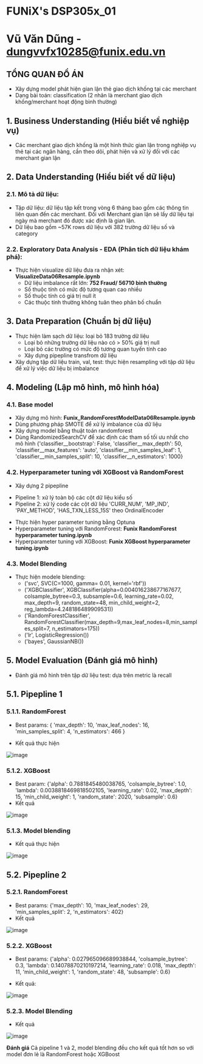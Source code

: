 # FUNiX's DSP305x_01

# Vũ Văn Dũng - dungvvfx10285@funix.edu.vn

## TỔNG QUAN ĐỒ ÁN
- Xây dựng model phát hiện gian lận thẻ giao dịch khống tại các merchant
- Dạng bài toán: classification (2 nhãn là merchant giao dịch khống/merchant hoạt động bình thường)

## 1. Business Understanding (Hiểu biết về nghiệp vụ)
- Các merchant giao dịch khống là một hình thức gian lận trong nghiệp vụ thẻ tại các ngân hàng, cần theo dõi, phát hiện và xử lý đối với các merchant gian lận
## 2. Data Understanding (Hiểu biết về dữ liệu)
### 2.1. Mô tả dữ liệu:
- Tập dữ liệu: dữ liệu tập kết trong vòng 6 tháng bao gồm các thông tin liên quan đến các merchant. Đối với Merchant gian lận sẽ lấy dữ liệu tại ngày mà merchant đó được xác định là gian lận.
- Dữ liệu bao gồm ~57K rows dữ liệu với 382 trường dữ liệu số và category 
### 2.2. Exploratory Data Analysis - EDA (Phân tích dữ liệu khám phá):
- Thực hiện visualize dữ liệu đưa ra nhận xét: **VisualizeData06Resample.ipynb**
  + Dữ liệu imbalance rất lớn: **752 Fraud/ 56710 bình thường**
  + Số thuộc tính có mức độ tương quan cao nhiều
  + Số thuộc tính có giá trị null ít
  + Các thuộc tính thường không tuân theo phân bố chuẩn  
## 3. Data Preparation (Chuẩn bị dữ liệu)
- Thực hiện làm sạch dữ liệu: loại bỏ 183 trường dữ liệu
  + Loại bỏ những trường dữ liệu nào có > 50% giá trị null
  + Loại bỏ các trường có mức độ tương quan tuyến tính cao
  + Xây dựng pipepline transfrom dữ liệu  
- Xây dựng tập dữ liệu train, val, test: thực hiện resampling với tập dữ liệu để xử lý việc dữ liệu bị imbalance
## 4. Modeling (Lập mô hình, mô hình hóa)
### 4.1. Base model
- Xây dựng mô hình: **Funix_RandomForestModelData06Resample.ipynb**
- Dùng phương pháp SMOTE để xử lý imbalance của dữ liệu
- Xây dựng model bằng thuật toán randomforest
- Dùng RandomizedSearchCV để xác định các tham số tối ưu nhất cho mô hình
  {'classifier__bootstrap': False,
 'classifier__max_depth': 50,
 'classifier__max_features': 'auto',
 'classifier__min_samples_leaf': 1,
 'classifier__min_samples_split': 10,
 'classifier__n_estimators': 1000}
### 4.2. Hyperparameter tuning với XGBoost và RandomForest
- Xây dựng 2 pipepline
 + Pipeline 1: xử lý toàn bộ các cột dữ liệu kiểu số
 + Pipeline 2: xử lý code các cột dữ liệu 'CURR_NUM', 'MP_IND', 'PAY_METHOD', 'HAS_TXN_LESS_15S' theo OrdinalEncoder
- Thực hiện hyper parameter tuning bằng Optuna
- Hyperparameter tuning với RandomForest: **Funix RandomForest hyperparameter tuning.ipynb** 
- Hyperparameter tuning với XGBoost: **Funix XGBoost hyperparameter tuning.ipynb**
### 4.3. Model Blending 
- Thực hiện modele blending:
  + ('svc', SVC(C=1000, gamma= 0.01, kernel='rbf'))
  + ('XGBClassifier', XGBClassifier(alpha=0.004016238677167677, colsample_bytree=0.3, subsample=0.6, learning_rate=0.02, max_depth=9, random_state=48, min_child_weight=2, reg_lambda=4.248186489909531))
  + ('RandomForestClassifier', RandomForestClassifier(max_depth=9,max_leaf_nodes=8,min_samples_split=7, n_estimators=175))
  + ('lr', LogisticRegression())
  + ('bayes', GaussianNB())
## 5.  Model Evaluation (Đánh giá mô hình)
- Đánh giá mô hình trên tập dữ liệu test: dựa trên metric là recall
## 5.1. Pipepline 1
### 5.1.1. RandomForest
- Best params:
    {
    'max_depth': 10,
     'max_leaf_nodes': 16,
     'min_samples_split': 4,
     'n_estimators': 466
    }
 
- Kết quả thực hiện

![image](https://user-images.githubusercontent.com/21106518/163116137-7158271c-6f25-4af6-ad97-c70e00f68825.png)

### 5.1.2. XGBoost
- Best param: 
 {'alpha': 0.7881845480038765,
 'colsample_bytree': 1.0,
 'lambda': 0.0038818469818502105,
 'learning_rate': 0.02,
 'max_depth': 15,
 'min_child_weight': 1,
 'random_state': 2020,
 'subsample': 0.6}
- Kết quả 

![image](https://user-images.githubusercontent.com/21106518/163117334-90609858-e4a7-4247-bcb1-a83a6869d06d.png)


### 5.1.3. Model blending
- Kết quả thực hiện

![image](https://user-images.githubusercontent.com/21106518/163116591-f0908eb5-f33e-434a-8934-406097f1a211.png)


## 5.2. Pipepline 2
### 5.2.1. RandomForest
- Best params:
    {'max_depth': 10,
     'max_leaf_nodes': 29,
     'min_samples_split': 2,
     'n_estimators': 402}
- Kết quả

![image](https://user-images.githubusercontent.com/21106518/163116917-5c24beaa-e4bd-481d-a94f-622ad1119f1b.png)

### 5.2.2. XGBoost
- Best params:
{'alpha': 0.027965096689938844,
 'colsample_bytree': 0.3,
 'lambda': 0.14078870210197214,
 'learning_rate': 0.018,
 'max_depth': 11,
 'min_child_weight': 1,
 'random_state': 48,
 'subsample': 0.6}

- Kết quả: 

![image](https://user-images.githubusercontent.com/21106518/163117196-3286d507-67dc-44ef-9196-a626bbbc1976.png)

### 5.2.3. Model Blending

- Kết quả

![image](https://user-images.githubusercontent.com/21106518/163118580-dbabdb7d-c196-403b-aef8-e2bfc17e34ad.png)


**Đánh giá**
Cả pipeline 1 và 2, model blending đều cho kết quả tốt hơn so với model đơn lẻ là RandomForest hoặc XGBoost

